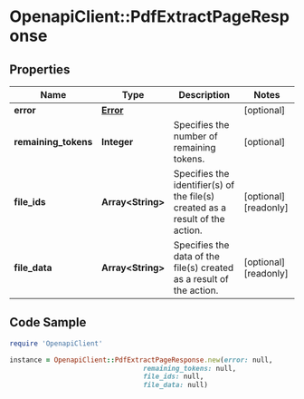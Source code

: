# OpenapiClient::PdfExtractPageResponse

## Properties

Name | Type | Description | Notes
------------ | ------------- | ------------- | -------------
**error** | [**Error**](Error.md) |  | [optional] 
**remaining_tokens** | **Integer** | Specifies the number of remaining tokens. | [optional] 
**file_ids** | **Array&lt;String&gt;** | Specifies the identifier(s) of the file(s) created as a result of the action. | [optional] [readonly] 
**file_data** | **Array&lt;String&gt;** | Specifies the data of the file(s) created as a result of the action. | [optional] [readonly] 

## Code Sample

```ruby
require 'OpenapiClient'

instance = OpenapiClient::PdfExtractPageResponse.new(error: null,
                                 remaining_tokens: null,
                                 file_ids: null,
                                 file_data: null)
```


